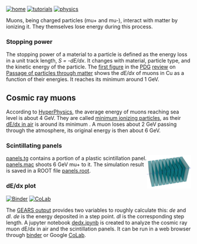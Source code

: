 [![home](https://img.shields.io/badge/gears-home-blue?style=flat)](../../..)
[![tutorials](https://img.shields.io/badge/gears-tutorials-green?style=flat)](../..)
[![physics](https://img.shields.io/badge/physics-processes-red?style=flat)](..)

Muons, being charged particles (mu+ and mu-), interact with matter by ionizing it. They themselves lose energy during this process.

### Stopping power

The stopping power of a material to a particle is defined as the energy loss in a unit track length, _S = -dE/dx_. It changes with material, particle type, and the kinetic energy of the particle. The [first figure](https://pdg.lbl.gov/2022/web/viewer.html?file=../figures/passage/figures/rpp_icru49_cu_col.pdf) in the [PDG][] [review][] on [Passage of particles through matter](https://pdg.lbl.gov/2022/reviews/rpp2022-rev-passage-particles-matter.pdf) shows the *dE/dx* of muons in Cu as a function of their energies. It reaches its minimum around 1 GeV.

## Cosmic ray muons
According to [HyperPhysics][], the average energy of muons reaching sea level is about 4 GeV. They are called [minimum ionizing particles][mip], as their [dE/dx in air](https://pdg.lbl.gov/2022/web/viewer.html?file=../figures/passage/figures/dedx_table_98.pdf) is around its minimum . A muon loses about 2 GeV passing through the atmosphere, its original energy is then about 6 GeV.

### Scintillating panels

<a href="http://physino.xyz/gears/tutorials/physics/muon/panels.html"><img align="right" width="120px" src="panels.png"/></a>

[panels.tg](panels.tg) contains a portion of a plastic scintillation panel. [panels.mac](panels.mac) shoots 6 GeV mu+ to it. The simulation result is saved in a ROOT file [panels.root](https://drive.google.com/file/d/1cnNmpTQE_vNGnnvs69aLsdNQHyFfeypM/view?usp=sharing).

### dE/dx plot

[![Binder](https://mybinder.org/badge_logo.svg)](https://mybinder.org/v2/gh/jintonic/gears/HEAD?labpath=tutorials%2Fphysics%2Fmuon%2Fdedx.ipynb)
[![CoLab](https://img.shields.io/badge/Google-CoLab-red?style=flat)](https://colab.research.google.com/github/jintonic/gears/blob/master/tutorials/physics/muon/dedx.ipynb)

The [GEARS output](../../output#step-point) provides two variables to roughly calculate this: _de_ and _dl_. _de_ is the energy deposited in a step point. _dl_ is the corresponding step length. A jupyter notebook [dedx.ipynb](dedx.ipynb) is created to analyze the cosmic ray muon dE/dx in air and the scintillation panels. It can be run in a web browser through [binder][] or Google [CoLab][].

[mip]: https://pdg.lbl.gov/2022/web/viewer.html?file=../figures/passage/figures/rpp_icru49_cu_col.pdf
[HyperPhysics]: http://hyperphysics.phy-astr.gsu.edu/hbase/Particles/muonatm.html
[PDG]: https://pdg.lbl.gov
[review]: https://pdg.lbl.gov/2022/reviews
[binder]: https://mybinder.org/v2/gh/jintonic/gears/HEAD?labpath=tutorials%2Fphysics%2Fmuon%2Fdedx.ipynb
[CoLab]: https://colab.research.google.com/github/jintonic/gears/blob/master/tutorials/physics/muon/dedx.ipynb
